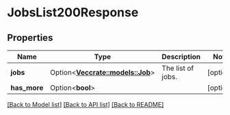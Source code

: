 # JobsList200Response

## Properties

Name | Type | Description | Notes
------------ | ------------- | ------------- | -------------
**jobs** | Option<[**Vec<crate::models::Job>**](Job.md)> | The list of jobs. | [optional]
**has_more** | Option<**bool**> |  | [optional]

[[Back to Model list]](../README.md#documentation-for-models) [[Back to API list]](../README.md#documentation-for-api-endpoints) [[Back to README]](../README.md)


